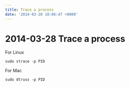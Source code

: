 ```yaml
---
title: Trace a process
date: '2014-03-28 10:06:47 +0800'
---
```


# 2014-03-28  Trace a process

For Linux

```text
sudo strace -p PID
```

For Mac

```text
sudo dtruss -p PID
```

